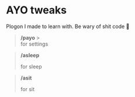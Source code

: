 # AYO tweaks
Plogon I made to learn with. Be wary of shit code :poop:
>**/payo** >   
> for settings

>**/asleep**
>   
>for sleep

>**/asit**
>   
>for sit
